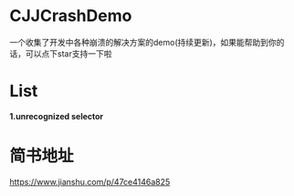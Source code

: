 # CJJCrashDemo
一个收集了开发中各种崩溃的解决方案的demo(持续更新)，如果能帮助到你的话，可以点下star支持一下啦

# List
**1.unrecognized selector**

# 简书地址
https://www.jianshu.com/p/47ce4146a825
